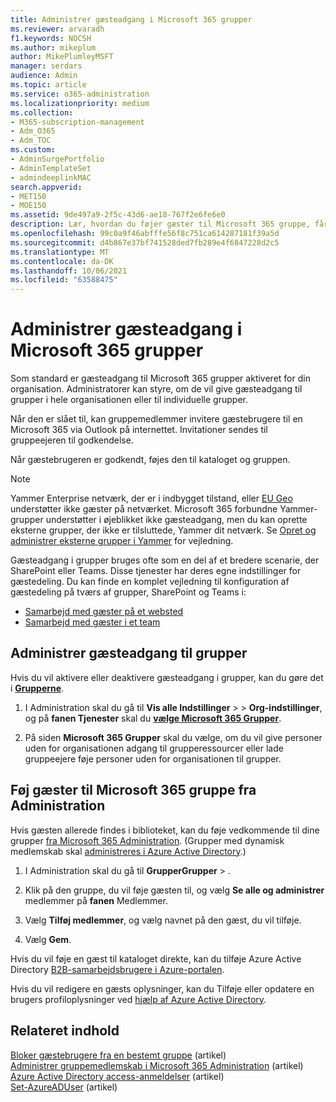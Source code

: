 ```yaml
---
title: Administrer gæsteadgang i Microsoft 365 grupper
ms.reviewer: arvaradh
f1.keywords: NOCSH
ms.author: mikeplum
author: MikePlumleyMSFT
manager: serdars
audience: Admin
ms.topic: article
ms.service: o365-administration
ms.localizationpriority: medium
ms.collection:
- M365-subscription-management
- Adm_O365
- Adm_TOC
ms.custom:
- AdminSurgePortfolio
- AdminTemplateSet
- admindeeplinkMAC
search.appverid:
- MET150
- MOE150
ms.assetid: 9de497a9-2f5c-43d6-ae18-767f2e6fe6e0
description: Lær, hvordan du føjer gæster til Microsoft 365 gruppe, får vist gæstebrugere og bruger PowerShell til at kontrollere gæsteadgang.
ms.openlocfilehash: 99c0a9f46abfffe56f8c751ca614287181f39a5d
ms.sourcegitcommit: d4b867e37bf741528ded7fb289e4f6847228d2c5
ms.translationtype: MT
ms.contentlocale: da-DK
ms.lasthandoff: 10/06/2021
ms.locfileid: "63588475"
---
```

# <a name="manage-guest-access-in-microsoft-365-groups"></a>Administrer gæsteadgang i Microsoft 365 grupper

Som standard er gæsteadgang til Microsoft 365 grupper aktiveret for din organisation. Administratorer kan styre, om de vil give gæsteadgang til grupper i hele organisationen eller til individuelle grupper.

Når den er slået til, kan gruppemedlemmer invitere gæstebrugere til en Microsoft 365 via Outlook på internettet. Invitationer sendes til gruppeejeren til godkendelse.

Når gæstebrugeren er godkendt, føjes den til kataloget og gruppen.

> [!Note]
> Yammer Enterprise netværk, der er i indbygget tilstand, eller [EU Geo](/yammer/manage-security-and-compliance/manage-data-compliance) understøtter ikke gæster på netværket.
> Microsoft 365 forbundne Yammer-grupper understøtter i øjeblikket ikke gæsteadgang, men du kan oprette eksterne grupper, der ikke er tilsluttede, Yammer dit netværk. Se [Opret og administrer eksterne grupper i Yammer](/yammer/work-with-external-users/create-and-manage-external-groups) for vejledning.

Gæsteadgang i grupper bruges ofte som en del af et bredere scenarie, der SharePoint eller Teams. Disse tjenester har deres egne indstillinger for gæstedeling. Du kan finde en komplet vejledning til konfiguration af gæstedeling på tværs af grupper, SharePoint og Teams i:

- [Samarbejd med gæster på et websted](../../solutions/collaborate-in-site.md)
- [Samarbejd med gæster i et team](../../solutions/collaborate-as-team.md)

## <a name="manage-groups-guest-access"></a>Administrer gæsteadgang til grupper

Hvis du vil aktivere eller deaktivere gæsteadgang i grupper, kan du gøre det i <a href="https://go.microsoft.com/fwlink/p/?linkid=2052855" target="_blank">**Grupperne**</a>.

1. I Administration skal du gå til **Vis alle Indstillinger** \>  \> **Org-indstillinger**, og på **fanen Tjenester** skal du <a href="https://go.microsoft.com/fwlink/p/?linkid=2052855" target="_blank">**vælge Microsoft 365 Grupper**</a>.
  
2. På siden **Microsoft 365 Grupper** skal du vælge, om du vil give personer uden for organisationen adgang til grupperessourcer eller lade gruppeejere føje personer uden for organisationen til grupper.

## <a name="add-guests-to-a-microsoft-365-group-from-the-admin-center"></a>Føj gæster til Microsoft 365 gruppe fra Administration

Hvis gæsten allerede findes i biblioteket, kan du føje vedkommende til dine grupper <a href="https://go.microsoft.com/fwlink/p/?linkid=2052855" target="_blank">fra Microsoft 365 Administration</a>. (Grupper med dynamisk medlemskab skal [administreres i Azure Active Directory](/azure/active-directory/enterprise-users/groups-create-rule).)
  
1. I Administration skal du gå til **GrupperGrupper** > .<a href="https://go.microsoft.com/fwlink/p/?linkid=2052855" target="_blank"></a>
  
2. Klik på den gruppe, du vil føje gæsten til, og vælg **Se alle og administrer** medlemmer på **fanen** Medlemmer. 
  
4. Vælg **Tilføj medlemmer**, og vælg navnet på den gæst, du vil tilføje.
    
5. Vælg **Gem**.

Hvis du vil føje en gæst til kataloget direkte, kan du tilføje Azure Active Directory [B2B-samarbejdsbrugere i Azure-portalen](/azure/active-directory/b2b/add-users-administrator).

Hvis du vil redigere en gæsts oplysninger, kan du Tilføje eller opdatere en brugers profiloplysninger ved [hjælp af Azure Active Directory](/azure/active-directory/fundamentals/active-directory-users-profile-azure-portal).

## <a name="related-content"></a>Relateret indhold

[Bloker gæstebrugere fra en bestemt gruppe](../../solutions/per-group-guest-access.md) (artikel)\
[Administrer gruppemedlemskab i Microsoft 365 Administration](add-or-remove-members-from-groups.md) (artikel)\
[Azure Active Directory access-anmeldelser](/azure/active-directory/active-directory-azure-ad-controls-perform-access-review) (artikel)\
[Set-AzureADUser](/powershell/module/azuread/set-azureaduser) (artikel)
